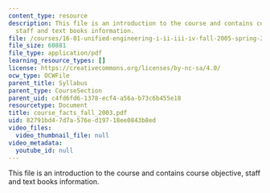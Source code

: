 ```yaml
---
content_type: resource
description: This file is an introduction to the course and contains course objective,
  staff and text books information.
file: /courses/16-01-unified-engineering-i-ii-iii-iv-fall-2005-spring-2006/82791bd47d7a576ed19718ee0843b8ed_course_facts_fall_2003.pdf
file_size: 60881
file_type: application/pdf
learning_resource_types: []
license: https://creativecommons.org/licenses/by-nc-sa/4.0/
ocw_type: OCWFile
parent_title: Syllabus
parent_type: CourseSection
parent_uid: c4fd6fd6-1378-ecf4-a56a-b73c6b455e18
resourcetype: Document
title: course_facts_fall_2003.pdf
uid: 82791bd4-7d7a-576e-d197-18ee0843b8ed
video_files:
  video_thumbnail_file: null
video_metadata:
  youtube_id: null
---
```

This file is an introduction to the course and contains course objective, staff and text books information.